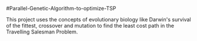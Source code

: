 #Parallel-Genetic-Algorithm-to-optimize-TSP

This project uses the concepts of evolutionary biology like Darwin's survival of the fittest, crossover and mutation to find the least cost path in the Travelling Salesman Problem.

